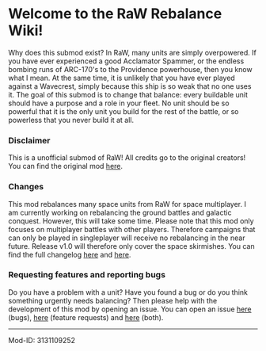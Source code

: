 # Welcome to the RaW Rebalance Wiki!

Why does this submod exist? In RaW, many units are simply overpowered. If you have ever experienced a good Acclamator Spammer, or the endless bombing runs of ARC-170's to the Providence powerhouse, then you know what I mean. At the same time, it is unlikely that you have ever played against a Wavecrest, simply because this ship is so weak that no one uses it. The goal of this submod is to change that balance: every buildable unit should have a purpose and a role in your fleet. No unit should be so powerful that it is the only unit you build for the rest of the battle, or so powerless that you never build it at all.

### Disclaimer

This is a unofficial submod of RaW! All credits go to the original creators! You can find the original mod [here](https://steamcommunity.com/sharedfiles/filedetails/?id=1129810972).

### Changes

This mod rebalances many space units from RaW for space multiplayer. I am currently working on rebalancing the ground battles and galactic conquest. However, this will take some time. Please note that this mod only focuses on multiplayer battles with other players. Therefore campaigns that can only be played in singleplayer will receive no rebalancing in the near future. Release v1.0 will therefore only cover the space skirmishes. You can find the full changelog [here](https://steamcommunity.com/workshop/filedetails/discussion/3131109252/7340374196891815628/) and [here](https://github.com/Kiyotoko/republic-at-war-rebalance-submod/blob/master/CHANGELOG.md).

### Requesting features and reporting bugs

Do you have a problem with a unit? Have you found a bug or do you think something urgently needs balancing? Then please help with the development of this mod by opening an issue. You can open an issue [here](https://steamcommunity.com/workshop/filedetails/discussion/3131109252/7340374196891761361/) (bugs), [here](https://steamcommunity.com/workshop/filedetails/discussion/3131109252/7340374196891815628/) (feature requests) and [here](https://github.com/Kiyotoko/republic-at-war-rebalance-submod/issues/new) (both).

---

Mod-ID: 3131109252
